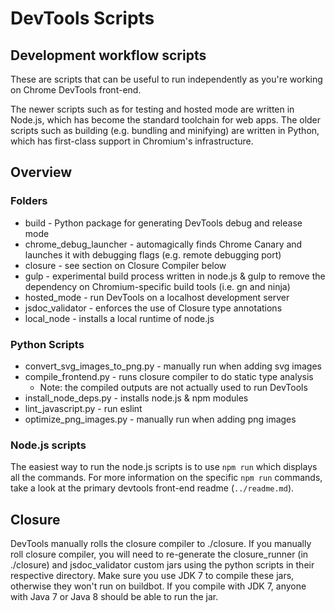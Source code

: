 # DevTools Scripts

## Development workflow scripts

These are scripts that can be useful to run independently as you're working on Chrome DevTools front-end.

The newer scripts such as for testing and hosted mode are written in Node.js, which has become the standard toolchain for web apps. The older scripts such as building (e.g. bundling and minifying) are written in Python, which has first-class support in Chromium's infrastructure.

## Overview

### Folders

- build - Python package for generating DevTools debug and release mode
- chrome_debug_launcher - automagically finds Chrome Canary and launches it with debugging flags (e.g. remote debugging port)
- closure - see section on Closure Compiler below
- gulp - experimental build process written in node.js & gulp to remove the dependency on Chromium-specific build tools (i.e. gn and ninja)
- hosted_mode - run DevTools on a localhost development server
- jsdoc_validator - enforces the use of Closure type annotations
- local_node - installs a local runtime of node.js

### Python Scripts
- convert_svg_images_to_png.py - manually run when adding svg images
- compile_frontend.py - runs closure compiler to do static type analysis
    - Note: the compiled outputs are not actually used to run DevTools
- install_node_deps.py - installs node.js & npm modules
- lint_javascript.py - run eslint
- optimize_png_images.py - manually run when adding png images

### Node.js scripts

The easiest way to run the node.js scripts is to use `npm run` which displays all the commands. For more information on the specific `npm run` commands, take a look at the primary devtools front-end readme (`../readme.md`).

## Closure

DevTools manually rolls the closure compiler to ./closure. If you manually roll closure compiler, you will need to re-generate the closure_runner (in ./closure) and jsdoc_validator custom jars using the python scripts in their respective directory. Make sure you use JDK 7 to compile these jars, otherwise they won't run on buildbot. If you compile with JDK 7, anyone with Java 7 or Java 8 should be able to run the jar.
